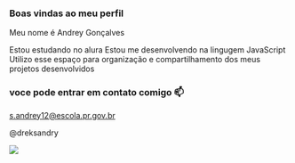 ### Boas vindas ao meu perfil

Meu nome é Andrey Gonçalves

Estou estudando no alura
Estou me desenvolvendo na lingugem JavaScript
Utilizo esse espaço para organização e compartilhamento dos meus projetos desenvolvidos

### voce pode entrar em contato comigo 📫

s.andrey12@escola.pr.gov.br

@dreksandry

![](https://media.tenor.com/mCiM7CmGGI4AAAAC/naruto.gif)
